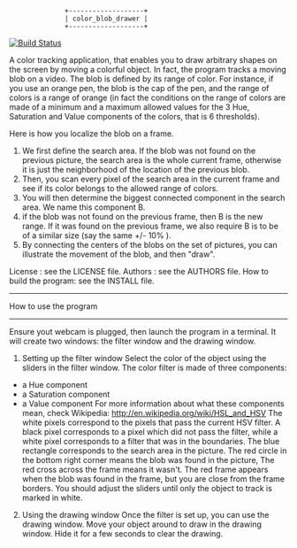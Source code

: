                   +-------------------+
                  | color_blob_drawer |
                  +-------------------+

[![Build Status](https://travis-ci.org/arnaud-ramey/color_blob_drawer.svg)](https://travis-ci.org/arnaud-ramey/color_blob_drawer)

A color tracking application, that enables you to draw arbitrary shapes on
the screen by moving a colorful object. In fact, the program tracks a moving
blob on a video. The blob is defined by its range of color. For instance, if
you use an orange pen, the blob is the cap of the pen, and the range of
colors is a range of orange (in fact the conditions on the range of colors
are made of a minimum and a maximum allowed values for the 3 Hue, Saturation
and Value components of the colors, that is 6 thresholds).

Here is how you localize the blob on a frame.
1) We first define the search area. If the blob was not found on the
  previous picture, the search area is the whole current frame, otherwise it
  is just the neighborhood of the location of the previous blob.
2) Then, you scan every pixel of the search area in the current frame and
  see if its color belongs to the allowed range of colors.
3) You will then determine the biggest connected component in the search
  area. We name this component B.
4) if the blob was not found on the previous frame, then B is the new range.
  If it was found on the previous frame, we also require B is to be of a
  similar size (say the same +/- 10% ).
5) By connecting the centers of the blobs on the set of pictures, you can
  illustrate the movement of the blob, and then "draw".

License :                  see the LICENSE file.
Authors :                  see the AUTHORS file.
How to build the program:  see the INSTALL file.

________________________________________________________________________________

How to use the program
________________________________________________________________________________
Ensure yout webcam is plugged, then launch the program in a terminal.
It will create two windows: the filter window and the drawing window.

1) Setting up the filter window
  Select the color of the object using the sliders in the filter window.
  The color filter is made of three components:
  * a Hue component
  * a Saturation component
  * a Value component
  For more information about what these components mean, check Wikipedia:
  http://en.wikipedia.org/wiki/HSL_and_HSV
  The white pixels correspond to the pixels that pass the current HSV filter.
  A black pixel corresponds
  to a pixel which did not pass the filter, while a white pixel corresponds to
  a filter that was in the boundaries. The blue rectangle corresponds to the
  search area in the picture. The red circle in the bottom right corner means
  the blob was found in the picture, The red cross across the frame means it
  wasn't. The red frame appears when the blob was found in the frame, but you
  are close from the frame borders.
  You should adjust the sliders until only the object to track is marked in white.

2) Using the drawing window
  Once the filter is set up, you can use the drawing window.
  Move your object around to draw in the drawing window.
  Hide it for a few seconds to clear the drawing.
